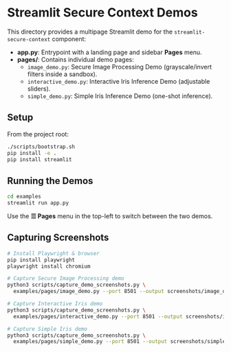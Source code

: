 <!-- examples/README.md -->
# Streamlit Secure Context Demos

This directory provides a multipage Streamlit demo for the `streamlit-secure-context` component:

- **app.py**: Entrypoint with a landing page and sidebar **Pages** menu.
- **pages/**: Contains individual demo pages:
  - `image_demo.py`: Secure Image Processing Demo (grayscale/invert filters inside a sandbox).
  - `interactive_demo.py`: Interactive Iris Inference Demo (adjustable sliders).
  - `simple_demo.py`: Simple Iris Inference Demo (one-shot inference).

## Setup

From the project root:
```bash
./scripts/bootstrap.sh
pip install -e .
pip install streamlit
```

## Running the Demos

```bash
cd examples
streamlit run app.py
```
Use the **☰ Pages** menu in the top-left to switch between the two demos.

## Capturing Screenshots

```bash
# Install Playwright & browser
pip install playwright
playwright install chromium

# Capture Secure Image Processing demo
python3 scripts/capture_demo_screenshots.py \
  examples/pages/image_demo.py --port 8501 --output screenshots/image_demo.png

# Capture Interactive Iris demo
python3 scripts/capture_demo_screenshots.py \
  examples/pages/interactive_demo.py --port 8501 --output screenshots/interactive_demo.png

# Capture Simple Iris demo
python3 scripts/capture_demo_screenshots.py \
  examples/pages/simple_demo.py --port 8501 --output screenshots/simple_demo.png
```